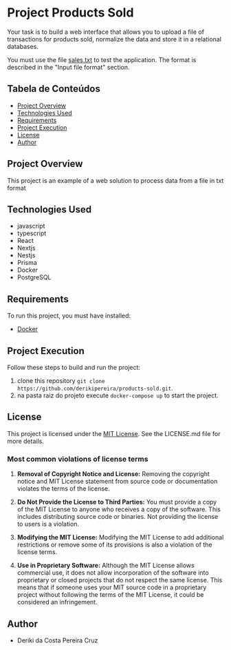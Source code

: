 # Project Products Sold

Your task is to build a web interface that allows you to upload a file
of transactions for products sold, normalize the data and store it in a
relational databases.

You must use the file [sales.txt](sales.txt) to test the
application. The format is described in the "Input file format" section.

## Tabela de Conteúdos

- [Project Overview](#project-overview)
- [Technologies Used](#technologies-used)
- [Requirements](#requirements)
- [Project Execution](#project-execution)
- [License](#license)
- [Author](#author)

## Project Overview

This project is an example of a web solution to process data from a file in txt format

## Technologies Used

- javascript
- typescript
- React
- Nextjs
- Nestjs
- Prisma
- Docker
- PostgreSQL

## Requirements

To run this project, you must have installed:

- [Docker](https://www.docker.com/products/docker-desktop/)


## Project Execution

Follow these steps to build and run the project:

1. clone this repository ```git clone https://github.com/derikipereira/products-sold.git```.
2. na pasta raiz do projeto execute ```docker-compose up``` to start the project.


## License

This project is licensed under the [MIT License](https://opensource.org/license/mit/). See the LICENSE.md file for more details.
### Most common violations of license terms
  1. **Removal of Copyright Notice and License:** Removing the copyright notice and MIT License statement from source code or documentation violates the terms of the license.

  2. **Do Not Provide the License to Third Parties:** You must provide a copy of the MIT License to anyone who receives a copy of the software. This includes distributing source code or binaries. Not providing the license to users is a violation.

  3. **Modifying the MIT License:** Modifying the MIT License to add additional restrictions or remove some of its provisions is also a violation of the license terms.

  4. **Use in Proprietary Software:** Although the MIT License allows commercial use, it does not allow incorporation of the software into proprietary or closed projects that do not respect the same license. This means that if someone uses your MIT source code in a proprietary project without following the terms of the MIT License, it could be considered an infringement.

## Author
- Deriki da Costa Pereira Cruz

